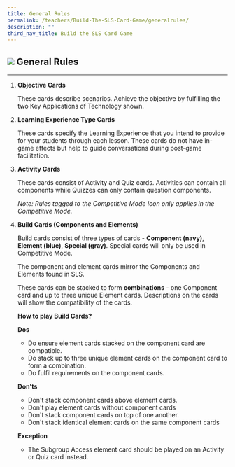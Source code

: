 ```yaml
---
title: General Rules
permalink: /teachers/Build-The-SLS-Card-Game/generalrules/
description: ""
third_nav_title: Build the SLS Card Game
---
```


![](images/media/category/General%20rules%20-%20cards%202.png)
 General Rules
-----

---

1. **Objective Cards**
    
     These cards describe scenarios. Achieve the objective by fulfilling the two Key Applications of Technology shown.
2. **Learning Experience Type Cards**
    
    These cards specify the Learning Experience that you intend to provide for your students through each lesson. These cards do not have in-game effects but help to guide conversations during post-game facilitation.
3. **Activity Cards**
    
    These cards consist of Activity and Quiz cards. Activities can contain all components while Quizzes can only contain question components.
    
    *Note: Rules tagged to the Competitive Mode Icon only applies in the Competitive Mode.*
4. **Build Cards (Components and Elements)**
    
     Build cards consist of three types of cards - **Component (navy)**, **Element (blue)**, **Special (gray)**. Special cards will only be used in Competitive Mode.
    
    The component and element cards mirror the Components and Elements found in SLS.
    
    These cards can be stacked to form **combinations** - one Component card and up to three unique Element cards. Descriptions on the cards will show the compatibility of the cards.
    
    **How to play Build Cards?**
    
    **Dos**
    
    
    - Do ensure element cards stacked on the component card are compatible.
    - Do stack up to three unique element cards on the component card to form a combination.
    - Do fulfil requirements on the component cards.
     
    **Don'ts**
    
    
    - Don't stack component cards above element cards.
    - Don't play element cards without component cards
    - Don't stack component cards on top of one another.
    - Don't stack identical element cards on the same component cards
    
    **Exception**
    
    
    - The Subgroup Access element card should be played on an Activity or Quiz card instead.

          
